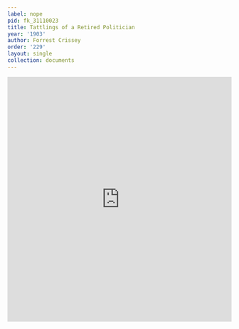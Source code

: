 ```yaml
---
label: nope
pid: fk_31110023
title: Tattlings of a Retired Politician
year: '1903'
author: Forrest Crissey
order: '229'
layout: single
collection: documents
---
```

<iframe src="https://northwestern.app.box.com/embed/s/gyk2g0n5efv1g9xxa2vuhapakiom63au?sortColumn=date&view=list" width="100%" height="550" frameborder="0" allowfullscreen webkitallowfullscreen msallowfullscreen></iframe>
